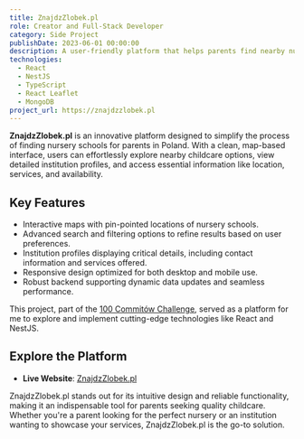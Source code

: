 ```yaml
---
title: ZnajdzZlobek.pl
role: Creator and Full-Stack Developer
category: Side Project
publishDate: 2023-06-01 00:00:00
description: A user-friendly platform that helps parents find nearby nursery schools through an intuitive map-based interface.
technologies:
  - React
  - NestJS
  - TypeScript
  - React Leaflet
  - MongoDB
project_url: https://znajdzzlobek.pl
---
```


**ZnajdzZlobek.pl** is an innovative platform designed to simplify the process of finding nursery schools for parents in Poland. With a clean, map-based interface, users can effortlessly explore nearby childcare options, view detailed institution profiles, and access essential information like location, services, and availability.  

## Key Features  
- Interactive maps with pin-pointed locations of nursery schools.  
- Advanced search and filtering options to refine results based on user preferences.  
- Institution profiles displaying critical details, including contact information and services offered.  
- Responsive design optimized for both desktop and mobile use.  
- Robust backend supporting dynamic data updates and seamless performance.  

This project, part of the [100 Commitów Challenge](https://100commitow.pl/), served as a platform for me to explore and implement cutting-edge technologies like React and NestJS.  

## Explore the Platform  
- **Live Website**: [ZnajdzZlobek.pl](https://znajdzzlobek.pl)  

ZnajdzZlobek.pl stands out for its intuitive design and reliable functionality, making it an indispensable tool for parents seeking quality childcare. Whether you're a parent looking for the perfect nursery or an institution wanting to showcase your services, ZnajdzZlobek.pl is the go-to solution.  